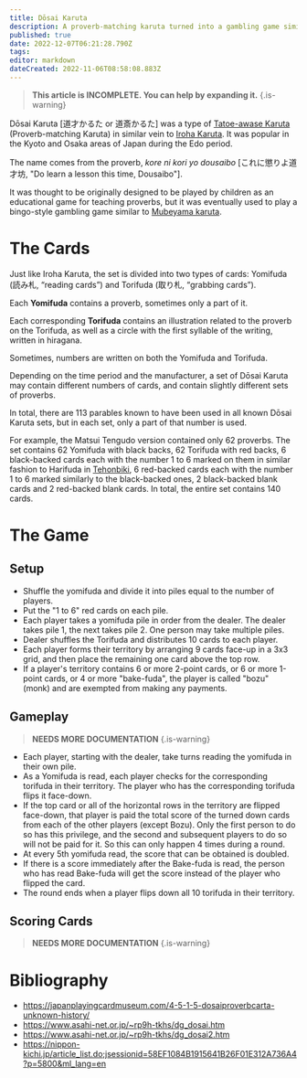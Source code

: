 ```yaml
---
title: Dōsai Karuta
description: A proverb-matching karuta turned into a gambling game similar to Bingo.
published: true
date: 2022-12-07T06:21:28.790Z
tags: 
editor: markdown
dateCreated: 2022-11-06T08:58:08.883Z
---
```


> **This article is INCOMPLETE. You can help by expanding it.**
{.is-warning}

Dōsai Karuta [道才かるた or 道斎かるた] was a type of [Tatoe-awase Karuta](/en/tatoe-awase-karuta) (Proverb-matching Karuta) in similar vein to [Iroha Karuta](/en/iroha). It was popular in the Kyoto and Osaka areas of Japan during the Edo period.

The name comes from the proverb, *kore ni kori yo dousaibo* [これに懲りよ道才坊, "Do learn a lesson this time, Dousaibo"].

It was thought to be originally designed to be played by children as an educational game for teaching proverbs, but it was eventually used to play a bingo-style gambling game similar to [Mubeyama karuta](/en/uta-garuta/ogura-hyakunin-isshu/mubeyama-karuta).


# The Cards
Just like Iroha Karuta, the set is divided into two types of cards: Yomifuda (読み札, “reading cards”) and Torifuda (取り札, “grabbing cards”).

Each **Yomifuda** contains a proverb, sometimes only a part of it.

Each corresponding **Torifuda** contains an illustration related to the proverb on the Torifuda, as well as a circle with the first syllable of the writing, written in hiragana.

Sometimes, numbers are written on both the Yomifuda and Torifuda.

Depending on the time period and the manufacturer, a set of Dōsai Karuta may contain different numbers of cards, and contain slightly different sets of proverbs.

In total, there are 113 parables known to have been used in all known Dōsai Karuta sets, but in each set, only a part of that number is used.

For example, the Matsui Tengudo version contained only 62 proverbs. The set contains 62 Yomifuda with black backs, 62 Torifuda with red backs, 6 black-backed cards each with the number 1 to 6 marked on them in similar fashion to Harifuda in [Tehonbiki](/en/tehonbiki), 6 red-backed cards each with the number 1 to 6 marked similarly to the black-backed ones, 2 black-backed blank cards and 2 red-backed blank cards. In total, the entire set contains 140 cards.

# The Game
## Setup
- Shuffle the yomifuda and divide it into piles equal to the number of players.
- Put the "1 to 6" red cards on each pile.
- Each player takes a yomifuda pile in order from the dealer. The dealer takes pile 1, the next takes pile 2. One person may take multiple piles.
- Dealer shuffles the Torifuda and distributes 10 cards to each player.
- Each player forms their territory by arranging 9 cards face-up in a 3x3 grid, and then place the remaining one card above the top row.
- If a player's territory contains 6 or more 2-point cards, or 6 or more 1-point cards, or 4 or more "bake-fuda", the player is called "bozu" (monk) and are exempted from making any payments.

## Gameplay
> **NEEDS MORE DOCUMENTATION**
{.is-warning}

- Each player, starting with the dealer, take turns reading the yomifuda in their own pile.
- As a Yomifuda is read, each player checks for the corresponding torifuda in their territory. The player who has the corresponding torifuda flips it face-down.
- If the top card or all of the horizontal rows in the territory are flipped face-down, that player is paid the total score of the turned down cards from each of the other players (except Bozu). Only the first person to do so has this privilege, and the second and subsequent players to do so will not be paid for it. So this can only happen 4 times during a round.
- At every 5th yomifuda read, the score that can be obtained is doubled.
- If there is a score immediately after the Bake-fuda is read, the person who has read Bake-fuda will get the score instead of the player who flipped the card.
- The round ends when a player flips down all 10 torifuda in their territory.

## Scoring Cards
> **NEEDS MORE DOCUMENTATION**
{.is-warning}

# Bibliography
- https://japanplayingcardmuseum.com/4-5-1-5-dosaiproverbcarta-unknown-history/
- https://www.asahi-net.or.jp/~rp9h-tkhs/dg_dosai.htm
- https://www.asahi-net.or.jp/~rp9h-tkhs/dg_dosai2.htm
- https://nippon-kichi.jp/article_list.do;jsessionid=58EF1084B1915641B26F01E312A736A4?p=5800&ml_lang=en